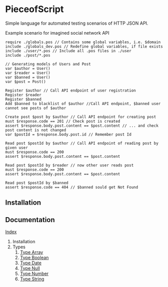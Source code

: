 # PieceofScript

Simple language for automated testing scenarios of HTTP JSON API. 

Example scenario for imagined social network API
```
require ./globals.pos // Contains some global variables, i.e. $domain 
include ./globals_dev.pos // Redefine global variables, if file exists
include ./user/*.pos // Include all .pos files in ./user
include ./post/*.pos

// Generating models of Users and Post
var $author = User()
var $reader = User()
var $banned = User() 
var $post = Post()

Register $author // Call API endpoint of user registration	
Register $reader 
Register $banned 
Add $banned to blacklist of $author //Call API endpoint, $banned user cannot see posts of $author

Create post $post by $author // Call API endpoint for creating post
must $response.code == 201 // Check post is created
assert $response.body.post.content == $post.content // ... and check post content is not changed 
var $postId = $response.body.post.id // Remember post Id 

Read post $postId by $author // Call API endpoint of reading post by given user
must $response.code == 200
assert $response.body.post.content == $post.content

Read post $postId by $reader // now other user reads post
must $response.code == 200
assert $response.body.post.content == $post.content

Read post $postId by $banned 
assert $response.code == 404 // $banned sould get Not Found
```

## Installation

## Documentation

<a href="https://maximw.github.io/PieceofScript/">Index</a>

<ol>
 <li><a>Installation</a>
 <li>Types
    <ol>
    <li><a href> Type Array
    <li> Type Boolean
    <li> Type Date
    <li> Type Null
    <li> Type Number
    <li> Type String
    </ol>